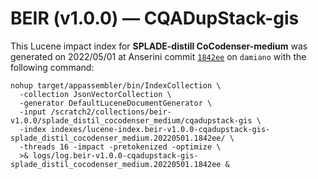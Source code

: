 # BEIR (v1.0.0) — CQADupStack-gis

This Lucene impact index for **SPLADE-distill CoCodenser-medium** was generated on 2022/05/01 at Anserini commit [`1842ee`](https://github.com/castorini/anserini/commit/1842eeffcbf4d18698d401b1c5a4b1c868f32fc6) on `damiano` with the following command:

```
nohup target/appassembler/bin/IndexCollection \
  -collection JsonVectorCollection \
  -generator DefaultLuceneDocumentGenerator \
  -input /scratch2/collections/beir-v1.0.0/splade_distil_cocodenser_medium/cqadupstack-gis \
  -index indexes/lucene-index.beir-v1.0.0-cqadupstack-gis-splade_distil_cocodenser_medium.20220501.1842ee/ \
  -threads 16 -impact -pretokenized -optimize \
  >& logs/log.beir-v1.0.0-cqadupstack-gis-splade_distil_cocodenser_medium.20220501.1842ee &
```
